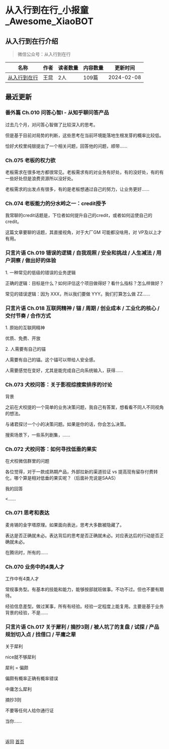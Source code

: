 # 从入行到在行_小报童_Awesome_XiaoBOT

## 从入行到在行介绍
> 微信公众号：从入行到在行  
  


|名称|作者|读者数量|内容数量|更新时间|
|---|---|---|---|---|
|[从入行到在行](https://xiaobot.net/p/never?refer=0b133df9-27dc-423b-8101-639049001c13)|王昆|2人|109篇|2024-02-08|

## 最近更新
### 番外篇 Ch.010 问答心智I - 从知乎聊问答产品

过去几个月，对问答心智做了比较深入的思考。

但是基于目前对局势的判断，这些思考在当前环境能落地生根发芽的概率比较低。

恰好犬校里纯银提出了一个相关问题，回答他的问题，顺带......

### Ch.075 老板的权力欲

老板需求在很多地方都很常见。老板需求有的对业务有好处，有的没好处，有的有一些好处但是浪费资源所以没好处。

老板需求的出发点有很多，有的是老板想通过自己的努力，让业务更好......

### Ch.074 老板能力的分水岭之一：credit授予

我常聊的credit话题是，下位者如何提升自己的credit，或者如何运使自己的credit。

这篇文章要聊的话题，其直接视角，对于大厂GM 可能都没啥用，对 VP及以上才有用。

### 只言片语 Ch.019 错误的逻辑 / 自我观照 / 安全和挑战 / 人生减法 / 用户洞察 / 做出好的体验

1\. 一种常见的低级的错误的业务逻辑

正确的逻辑：目标是什么？如何评估这个项目做得好？看什么指标？怎么样做好？

常见的错误逻辑：因为 XXX，所以我们要做 YYY。我们打算怎么做 ZZ......

### 只言片语 Ch.018 互联网精神 / 锚 / 周期 / 创业成本 / 工业化的核心 / 交付节奏 / 合作方式

1\. 原始的互联网精神

优质、免费、开放

2\. 人需要有自己的锚

人需要有自己的锚。这个锚可以带给人安全感。

人需要感觉在变好，尤其是能完成自己向系统输入，获得......

### Ch.073 犬校问答：关于影视综搜索排序的讨论

背景

之前在犬校提的一个简单的业务决策问题，我自己有答案，想看看不同人不同视角的想法。

与诸君探讨一个小的决策问题。如果是你的话，你会怎么决策。

搜索场景下，一些系列剧集，......

### Ch.072 犬校问答：如何寻找低垂的果实

在犬校微信群里的问题

各位觉得，对于一款成熟期产品，外部拉新的渠道验证 vs 提高现有留存付费转化，哪个算是相对低垂的果实呢？（后面补充说是SAAS）

我的回答

<......

### Ch.071 思考和表达

麦肯锡的金字塔原理。如果面向表达，思考大多数被隐藏了。

表达是否正确就未必。表达背后的思考是否正确就未必。对应表达后的行动是否正确就未必。

在腾讯时，所有的......

### Ch.070 业务中的4类人才

工作中有4类人才

常规事务型。有基本的技能和能力，能够按部就班做事。不功不过。但也不要有期待。

经验信息差型。做过某事，所有有经验。经验一定程度上能复用。主要是基于业务背景的经验，不是......

### 只言片语 Ch.017 关于犀利 / 摘抄3则 / 被人坑了的复盘 / 试探 / 产品规划切入点 / 找借口 / 平庸之辈

关于犀利

nice就不够犀利

犀利 = 偏颇

偏颇有概率正确有概率错误

中庸怎么犀利

摘抄3则

不要等任何人给你通行证

当你......


<a href="https://github.com/Reno9527/awesome-xiaobot" style="color: white; text-decoration: none;">awesome-xiaobot</a>

返回 [首页](../README.md)
